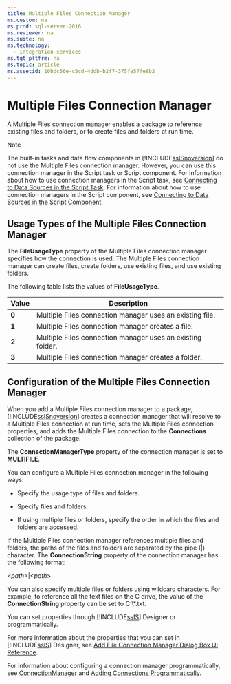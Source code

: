 ```yaml
---
title: Multiple Files Connection Manager
ms.custom: na
ms.prod: sql-server-2016
ms.reviewer: na
ms.suite: na
ms.technology: 
  - integration-services
ms.tgt_pltfrm: na
ms.topic: article
ms.assetid: 10bdc56e-c5cd-4ddb-b2f7-375fe57fe8b2
---
```

# Multiple Files Connection Manager
  A Multiple Files connection manager enables a package to reference existing files and folders, or to create files and folders at run time.  
  
> [!NOTE]  
>  The built\-in tasks and data flow components in [!INCLUDE[ssISnoversion](../../Token\Other/ssISnoversion_md.md)] do not use the Multiple Files connection manager. However, you can use this connection manager in the Script task or Script component. For information about how to use connection managers in the Script task, see [Connecting to Data Sources in the Script Task](../Topic/Connecting%20to%20Data%20Sources%20in%20the%20Script%20Task.md). For information about how to use connection managers in the Script component, see [Connecting to Data Sources in the Script Component](../Topic/Connecting%20to%20Data%20Sources%20in%20the%20Script%20Component.md).  
  
## Usage Types of the Multiple Files Connection Manager  
 The **FileUsageType** property of the Multiple Files connection manager specifies how the connection is used. The Multiple Files connection manager can create files, create folders, use existing files, and use existing folders.  
  
 The following table lists the values of **FileUsageType**.  
  
|Value|Description|  
|-----------|-----------------|  
|**0**|Multiple Files connection manager uses an existing file.|  
|**1**|Multiple Files connection manager creates a file.|  
|**2**|Multiple Files connection manager uses an existing folder.|  
|**3**|Multiple Files connection manager creates a folder.|  
  
## Configuration of the Multiple Files Connection Manager  
 When you add a Multiple Files connection manager to a package, [!INCLUDE[ssISnoversion](../../Token\Other/ssISnoversion_md.md)] creates a connection manager that will resolve to a Multiple Files connection at run time, sets the Multiple Files connection properties, and adds the Multiple Files connection to the **Connections** collection of the package.  
  
 The **ConnectionManagerType** property of the connection manager is set to **MULTIFILE**.  
  
 You can configure a Multiple Files connection manager in the following ways:  
  
-   Specify the usage type of files and folders.  
  
-   Specify files and folders.  
  
-   If using multiple files or folders, specify the order in which the files and folders are accessed.  
  
 If the Multiple Files connection manager references multiple files and folders, the paths of the files and folders are separated by the pipe \(|\) character. The **ConnectionString** property of the connection manager has the following format:  
  
 \<*path*\>|\<*path*\>  
  
 You can also specify multiple files or folders using wildcard characters. For example, to reference all the text files on the C drive, the value of the **ConnectionString** property can be set to C:\\\*.txt.  
  
 You can set properties through [!INCLUDE[ssIS](../../Token\Other/ssIS_md.md)] Designer or programmatically.  
  
 For more information about the properties that you can set in [!INCLUDE[ssIS](../../Token\Other/ssIS_md.md)] Designer, see [Add File Connection Manager Dialog Box UI Reference](../../Topics\TopicNameNotContainA/Add-File-Connection-Manager-Dialog-Box-UI-Reference.md).  
  
 For information about configuring a connection manager programmatically, see [ConnectionManager](assetId:///T:Microsoft.SqlServer.Dts.Runtime.ConnectionManager) and [Adding Connections Programmatically](../Topic/Adding%20Connections%20Programmatically.md).  
  
  